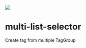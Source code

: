 [![](https://jitpack.io/v/aadilmirrani/multi-list-selector.svg)](https://jitpack.io/#aadilmirrani/multi-list-selector)

# multi-list-selector
Create tag from multiple TagGroup

